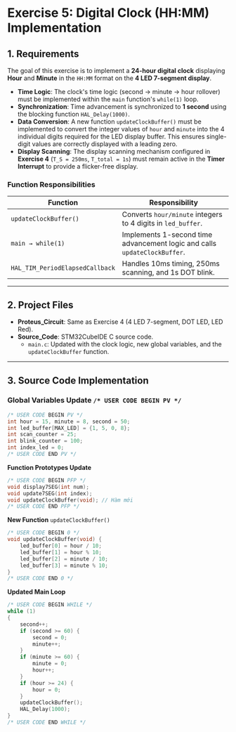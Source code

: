 # Exercise 5: Digital Clock (HH:MM) Implementation 

## 1. Requirements
The goal of this exercise is to implement a **24-hour digital clock** displaying **Hour** and **Minute** in the `HH:MM` format on the **4 LED 7-segment display**.  

* **Time Logic**: The clock's time logic (second → minute → hour rollover) must be implemented within the `main` function's `while(1)` loop.  
* **Synchronization**: Time advancement is synchronized to **1 second** using the blocking function `HAL_Delay(1000)`.  
* **Data Conversion**: A new function `updateClockBuffer()` must be implemented to convert the integer values of `hour` and `minute` into the 4 individual digits required for the LED display buffer. This ensures single-digit values are correctly displayed with a leading zero.  
* **Display Scanning**: The display scanning mechanism configured in **Exercise 4** (`T_S = 250ms`, `T_total = 1s`) must remain active in the **Timer Interrupt** to provide a flicker-free display.  

### Function Responsibilities

| Function | Responsibility |
|----------|----------------|
| `updateClockBuffer()` | Converts `hour/minute` integers to 4 digits in `led_buffer`. |
| `main → while(1)` | Implements 1-second time advancement logic and calls `updateClockBuffer`. |
| `HAL_TIM_PeriodElapsedCallback` | Handles 10ms timing, 250ms scanning, and 1s DOT blink. |

---

## 2. Project Files
- **Proteus_Circuit**: Same as Exercise 4 (4 LED 7-segment, DOT LED, LED Red).  
- **Source_Code**: STM32CubeIDE C source code.  
  - `main.c`: Updated with the clock logic, new global variables, and the `updateClockBuffer` function.  

---

## 3. Source Code Implementation

### Global Variables Update `/* USER CODE BEGIN PV */`

```c
/* USER CODE BEGIN PV */
int hour = 15, minute = 8, second = 50; 
int led_buffer[MAX_LED] = {1, 5, 0, 8}; 
int scan_counter = 25;     
int blink_counter = 100;   
int index_led = 0;
/* USER CODE END PV */
```
**Function Prototypes Update**
```c
/* USER CODE BEGIN PFP */
void display7SEG(int num);
void update7SEG(int index);
void updateClockBuffer(void); // Hàm mới
/* USER CODE END PFP */
```
**New Function** `updateClockBuffer()`
```c
/* USER CODE BEGIN 0 */
void updateClockBuffer(void) {
    led_buffer[0] = hour / 10; 
    led_buffer[1] = hour % 10; 
    led_buffer[2] = minute / 10; 
    led_buffer[3] = minute % 10;
}
/* USER CODE END 0 */
```
**Updated Main Loop**
```c
/* USER CODE BEGIN WHILE */
while (1)
{
    second++; 
    if (second >= 60) {
        second = 0;
        minute++;
    }
    if (minute >= 60) {
        minute = 0;
        hour++;
    }
    if (hour >= 24) {
        hour = 0; 
    }
    updateClockBuffer();
    HAL_Delay(1000);
}
/* USER CODE END WHILE */

